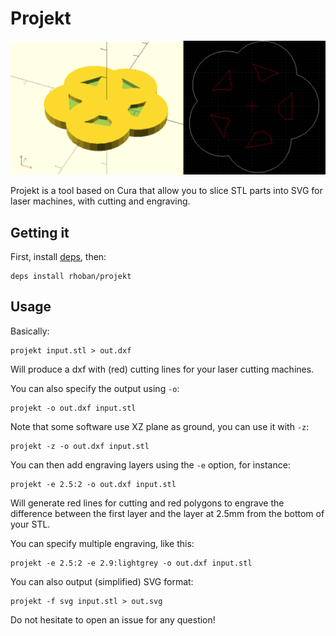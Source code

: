 # Projekt

![Projekt](projekt.png)

Projekt is a tool based on Cura that allow you to slice STL parts into SVG for
laser machines, with cutting and engraving.

## Getting it

First, install [deps](https://github.com/Rhoban/deps#installation), then:

	deps install rhoban/projekt

## Usage

Basically:

    projekt input.stl > out.dxf

Will produce a dxf with (red) cutting lines for your laser cutting machines.

You can also specify the output using `-o`:

    projekt -o out.dxf input.stl

Note that some software use XZ plane as ground, you can use it with `-z`:
    
    projekt -z -o out.dxf input.stl

You can then add engraving layers using the `-e` option, for instance:

    projekt -e 2.5:2 -o out.dxf input.stl

Will generate red lines for cutting and red polygons to engrave the difference
between the first layer and the layer at 2.5mm from the bottom of your STL.

You can specify multiple engraving, like this:

    projekt -e 2.5:2 -e 2.9:lightgrey -o out.dxf input.stl
	
You can also output (simplified) SVG format:

	projekt -f svg input.stl > out.svg

Do not hesitate to open an issue for any question!
